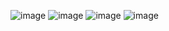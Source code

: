 
![image](https://github.com/user-attachments/assets/2baad0ff-39ff-4d6e-b0a7-fba0afea6550)
![image](https://github.com/user-attachments/assets/65be1816-d803-4d27-baac-6a2c5d907056)
![image](https://github.com/user-attachments/assets/794a925b-b36b-477a-a643-b5a743f66efc)
![image](https://github.com/user-attachments/assets/7fe1e202-b8f7-42ac-867d-1138ec4c0612)

